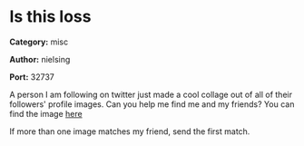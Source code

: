 # Is this loss
**Category:** misc

**Author:** nielsing

**Port:** 32737

A person I am following on twitter just made a cool collage out of all of their followers' profile images.
Can you help me find me and my friends? You can find the image [here](https://twitter.com/David3141593/status/1642655368948973569)

If more than one image matches my friend, send the first match.
